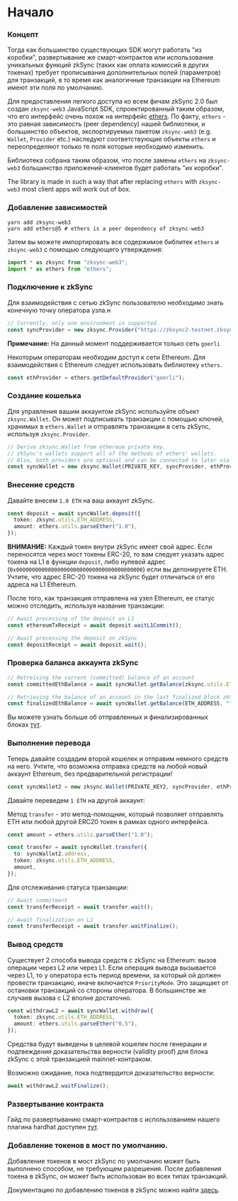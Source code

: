 # Начало

### Концепт <a href="#concept" id="concept"></a>

Тогда как большинство существующих SDK могут работать "из коробки", развертывание же смарт-контрактов или использование уникальных функций zkSync (таких как оплата комиссий в других токенах) требует прописывания дополнительных полей (параметров) для транзакций, в то время как аналогичные транзакции на Ethereum имеют эти поля по умолчанию.

Для предоставления легкого доступа ко всем фичам zkSync 2.0 был создан `zksync-web3` JavaScript SDK, спроектированный таким образом, что его интерфейс очень похож на интерфейс [ethers](https://docs.ethers.io/v5/). По факту, `ethers` - это равная зависимость (peer dependency) нашей библиотеки, и большинство объектов, экспортируемых пакетом `zksync-web3` (e.g. `Wallet`, `Provider` etc.) наследуют соответствующие объекты `ethers` и переопределяют только те поля которые необходимо изменить.

Библиотека собрана таким образом, что после замены `ethers` на `zksync-web3` большинство приложений-клиентов будет работать "их коробки".

The library is made in such a way that after replacing `ethers` with `zksync-web3` most client apps will work out of box.

### Добавление зависимостей <a href="#adding-dependencies" id="adding-dependencies"></a>

```shell
yarn add zksync-web3
yarn add ethers@5 # ethers is a peer dependency of zksync-web3
```

Затем вы можете импортировать все содержимое библитек `ethers` и `zksync-web3` с помощью следующего утверждения:

```typescript
import * as zksync from "zksync-web3";
import * as ethers from "ethers";
```

### Подключение к zkSync <a href="#connecting-to-zksync" id="connecting-to-zksync"></a>

Для взаимодействия с сетью zkSync пользователю необходимо знать конечную точку оператора узла.н

```typescript
// Currently, only one environment is supported.
const syncProvider = new zksync.Provider("https://zksync2-testnet.zksync.dev");
```

**Примечание:** На данный момент поддерживается только сеть `goerli`

Некоторым операторам необходим доступ к сети Ethereum. Для взаимодействия с Ethereum следует использовать библиотеку `ethers`.

```typescript
const ethProvider = ethers.getDefaultProvider("goerli");
```

### Создание кошелька <a href="#creating-a-wallet" id="creating-a-wallet"></a>

Для управления вашим аккаунтом zkSync используйте объект `zksync.Wallet`. Он может подписывать транзакции с помощью ключей, хранимых в `ethers.Wallet` и отправлять транзакции в сеть zkSync, используя `zksync.Provider`.

```typescript
// Derive zksync.Wallet from ethereum private key.
// zkSync's wallets support all of the methods of ethers' wallets.
// Also, both providers are optional and can be connected to later via `connect` and `connectToL1`.
const syncWallet = new zksync.Wallet(PRIVATE_KEY, syncProvider, ethProvider);
```

### Внесение средств <a href="#depositing-funds" id="depositing-funds"></a>

Давайте внесем `1.0 ETH` на ваш аккаунт zkSync.

```typescript
const deposit = await syncWallet.deposit({
  token: zksync.utils.ETH_ADDRESS,
  amount: ethers.utils.parseEther("1.0"),
});
```

**ВНИМАНИЕ:** Каждый токен внутри zkSync имеет свой адрес. Если переносятся через мост токены ERC-20, то вам следует указать адрес токена на L1 в функции `deposit`, либо нулевой адрес (`0x0000000000000000000000000000000000000000`) если вы депонируете ETH. Учтите, что адрес ERC-20 токена на zkSync будет отличаться от его адреса на L1 Ethereum.

После того, как транзакция отправлена на узел Ethereum, ее статус можно отследить, используя название транзакции:

```typescript
// Await processing of the deposit on L1
const ethereumTxReceipt = await deposit.waitL1Commit();

// Await processing the deposit on zkSync
const depositReceipt = await deposit.wait();
```

### Проверка баланса аккаунта zkSync <a href="#checking-zksync-account-balance" id="checking-zksync-account-balance"></a>

```typescript
// Retreiving the current (committed) balance of an account
const committedEthBalance = await syncWallet.getBalance(zksync.utils.ETH_ADDRESS);

// Retrieving the balance of an account in the last finalized block zkSync.md#confirmations-and-finality
const finalizedEthBalance = await syncWallet.getBalance(ETH_ADDRESS, "finalized");
```

Вы можете узнать больше об отправленных и финализированных блоках [тут](broken-reference).

### Выполнение перевода <a href="#performing-a-transfer" id="performing-a-transfer"></a>

Теперь давайте создадим второй кошелек и отправим немного средств на него. Учтите, что возможна отправка средств на любой новый аккаунт Ethereum, без предварительной регистрации!

```typescript
const syncWallet2 = new zksync.Wallet(PRIVATE_KEY2, syncProvider, ethProvider);
```

Давайте переведем `1 ETH` на другой аккаунт:

Метод `transfer` - это метод-помощник, который позволяет отправлять ETH или любой другой ERC20 токен в рамках одного интерфейса.

```typescript
const amount = ethers.utils.parseEther("1.0");

const transfer = await syncWallet.transfer({
  to: syncWallet2.address,
  token: zksync.utils.ETH_ADDRESS,
  amount,
});
```

Для отслеживания статуса транзакции:

```typescript
// Await commitment
const transferReceipt = await transfer.wait();

// Await finalization on L1
const transferReceipt = await transfer.waitFinalize();
```

### Вывод средств <a href="#withdrawing-funds" id="withdrawing-funds"></a>

Существует 2 способа вывода средств с zkSync на Ethereum: вызов операции через L2 или через L1. Если операция вывода вызывается через L1, то у оператора есть период времени, за который ой должен провести транзакцию, иначе включается `PriorityMode`. Это защищает от остановки транзакций со стороны оператора. В большинстве же случаев вызова с L2 вполне достаточно.

```typescript
const withdrawL2 = await syncWallet.withdraw({
  token: zksync.utils.ETH_ADDRESS,
  amount: ethers.utils.parseEther("0.5"),
});
```

Средства будут выведены в целевой кошелек после генерации и подтвеждения доказательства верности (validity proof) для блока zkSync с этой транзакцией mainnet-контраком.

Возможно ожидание, пока подтвердится доказательство верности:

```typescript
await withdrawL2.waitFinalize();
```

### Развертывание контракта <a href="#deploying-a-contract" id="deploying-a-contract"></a>

Гайд по развертыванию смарт-контрактов с использованием нашего плагина hardhat доступен [тут](https://v2-docs.zksync.io/api/hardhat).

### Добавление токенов в мост по умолчанию. <a href="#adding-tokens-to-the-standard-bridge" id="adding-tokens-to-the-standard-bridge"></a>

Добавление токенов в мост zkSync по умолчанию может быть выполнено способом, не требующем разрешения. После добавления токена в zkSync, он может быть использован во всех типах транзакций.

Документацию по добавлению токенов в zkSync можно найти [здесь](https://v2-docs.zksync.io/api/js/accounts-l1-l2.html#adding-native-token-to-zksync).
